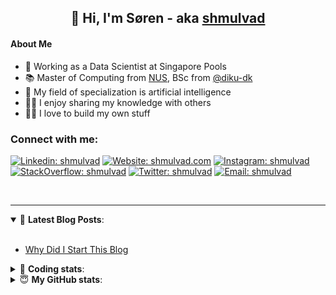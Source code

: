 <h2 align="center">
	👋 Hi, I'm Søren - aka <a href="https://shmulvad.com">shmulvad</a>
</h2>

#### About Me
- 🤖 Working as a Data Scientist at Singapore Pools
- 📚 Master of Computing from [NUS], BSc from [@diku-dk]
- 🧠 My field of specialization is artificial intelligence
- 👨‍🏫 I enjoy sharing my knowledge with others
- 👨‍💻 I love to build my own stuff

### Connect with me:

[![Linkedin: shmulvad](https://img.shields.io/badge/shmulvad-blue?style=flat&logo=Linkedin&logoColor=white)][linkedin]
[![Website: shmulvad.com](https://img.shields.io/badge/shmulvad.com-47CCCC?&style=flat&logo=Google-Chrome&logoColor=white)][website]
[![Instagram: shmulvad](https://img.shields.io/badge/-@shmulvad-purple?style=flat&logo=Instagram&logoColor=white)][instagram]
[![StackOverflow: shmulvad](https://img.shields.io/badge/shmulvad-FE7A16?style=flat&logo=stack-overflow&logoColor=white)][stackOverflow]
[![Twitter: shmulvad](https://img.shields.io/badge/@shmulvad-1ca0f1?style=flat&logo=twitter&logoColor=white)][twitter]
[![Email: shmulvad](https://img.shields.io/badge/shmulvad-D14836?style=flat&logo=gmail&logoColor=white)][mail]

<br />

---

<details open>
 <summary>📕 <b>Latest Blog Posts</b>: </summary>

<br>

<!-- BLOG-POST-LIST:START -->
- [Why Did I Start This Blog](https://shmulvad.com/blog/why-did-start-this-blog)
<!-- BLOG-POST-LIST:END -->

</details>

<!-- --- -->

<details>
 <summary>🤖 <b>Coding stats</b>: </summary>

<br>

NOTE: Doesn't track coding at work or work done in environments such as Jupyter Notebooks.

<!--START_SECTION:waka-->
![Code Time](http://img.shields.io/badge/Code%20Time-2%2C657%20hrs%2042%20mins-blue)

**I'm a Night 🦉** 

```text
🌞 Morning                489 commits         ██░░░░░░░░░░░░░░░░░░░░░░░   08.61 % 
🌆 Daytime                1535 commits        ███████░░░░░░░░░░░░░░░░░░   27.03 % 
🌃 Evening                2245 commits        ██████████░░░░░░░░░░░░░░░   39.53 % 
🌙 Night                  1410 commits        ██████░░░░░░░░░░░░░░░░░░░   24.83 % 
```


📊 **This Week I Spent My Time On** 

```text
💬 Programming Languages: 
Python                   10 hrs 19 mins      █████████████████░░░░░░░░   67.59 % 
Other                    2 hrs 56 mins       █████░░░░░░░░░░░░░░░░░░░░   19.28 % 
YAML                     31 mins             █░░░░░░░░░░░░░░░░░░░░░░░░   03.44 % 
Markdown                 27 mins             █░░░░░░░░░░░░░░░░░░░░░░░░   02.96 % 
TypeScript               20 mins             █░░░░░░░░░░░░░░░░░░░░░░░░   02.29 % 

🔥 Editors: 
VS Code                  12 hrs 22 mins      ████████████████████░░░░░   81.01 % 
Zsh                      2 hrs 52 mins       █████░░░░░░░░░░░░░░░░░░░░   18.79 % 
Sublime Text             1 min               ░░░░░░░░░░░░░░░░░░░░░░░░░   00.20 % 

🐱‍💻 Projects: 
km24-core                14 hrs 57 mins      ████████████████████████░   97.96 % 
overvaagning-admin       16 mins             ░░░░░░░░░░░░░░░░░░░░░░░░░   01.77 % 
Unknown Project          1 min               ░░░░░░░░░░░░░░░░░░░░░░░░░   00.19 % 
Terminal                 0 secs              ░░░░░░░░░░░░░░░░░░░░░░░░░   00.07 % 
hit-locator              0 secs              ░░░░░░░░░░░░░░░░░░░░░░░░░   00.01 % 
```


 Last Updated on 28/07/2024 18:44:23 UTC
<!--END_SECTION:waka-->

</details>

<!-- --- -->

<details>
 <summary>😇 <b>My GitHub stats</b>: </summary>

<br>

<img align="left" alt="shmulvad's Github Stats" src="https://github-readme-stats.vercel.app/api?username=shmulvad&show_icons=true&hide_border=true" />

</details>



[website]: https://shmulvad.com
[twitter]: https://twitter.com/shmulvad
[linkedin]: https://linkedin.com/in/shmulvad
[instagram]: https://instagram.com/shmulvad
[stackOverflow]: https://stackoverflow.com/users/9248793/shmulvad
[mail]: mailto:shmulvad@gmail.com
[@diku-dk]: https://github.com/diku-dk
[github]: https://github.com/shmulvad
[NUS]: https://www.nus.edu.sg